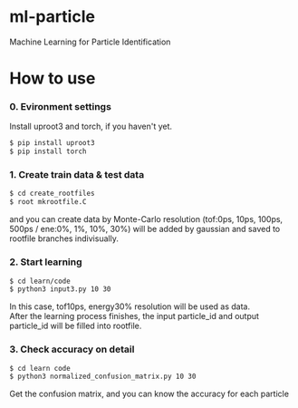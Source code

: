 # ml-particle

Machine Learning for Particle Identification

# How to use  
### 0. Evironment settings
Install uproot3 and torch, if you haven't yet.
```sh
$ pip install uproot3
$ pip install torch
```

### 1. Create train data & test data

```sh
$ cd create_rootfiles
$ root mkrootfile.C
```
 and you can create data by Monte-Carlo
resolution (tof:0ps, 10ps, 100ps, 500ps / ene:0%, 1%, 10%, 30%) will be added by gaussian and saved to rootfile branches indivisually. 


### 2. Start learning

```sh
$ cd learn/code
$ python3 input3.py 10 30
```

In this case, tof10ps, energy30% resolution will be used as data.<br>
After the learning process finishes, the input particle_id and output particle_id will be filled into rootfile.

### 3. Check accuracy on detail

```sh
$ cd learn code
$ python3 normalized_confusion_matrix.py 10 30
```

Get the confusion matrix, and you can know the accuracy for each particle 
  
 

